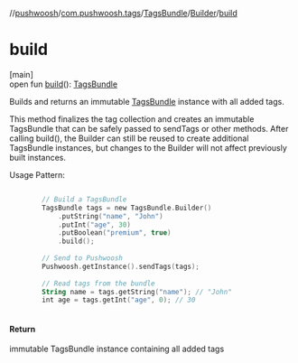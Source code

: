 //[pushwoosh](../../../../index.md)/[com.pushwoosh.tags](../../index.md)/[TagsBundle](../index.md)/[Builder](index.md)/[build](build.md)

# build

[main]\
open fun [build](build.md)(): [TagsBundle](../index.md)

Builds and returns an immutable [TagsBundle](../index.md) instance with all added tags. 

 This method finalizes the tag collection and creates an immutable TagsBundle that can be safely passed to sendTags or other methods. After calling build(), the Builder can still be reused to create additional TagsBundle instances, but changes to the Builder will not affect previously built instances. 

Usage Pattern:

```kotlin

		// Build a TagsBundle
		TagsBundle tags = new TagsBundle.Builder()
		    .putString("name", "John")
		    .putInt("age", 30)
		    .putBoolean("premium", true)
		    .build();
		
		// Send to Pushwoosh
		Pushwoosh.getInstance().sendTags(tags);
		
		// Read tags from the bundle
		String name = tags.getString("name"); // "John"
		int age = tags.getInt("age", 0); // 30
		
```

#### Return

immutable TagsBundle instance containing all added tags
